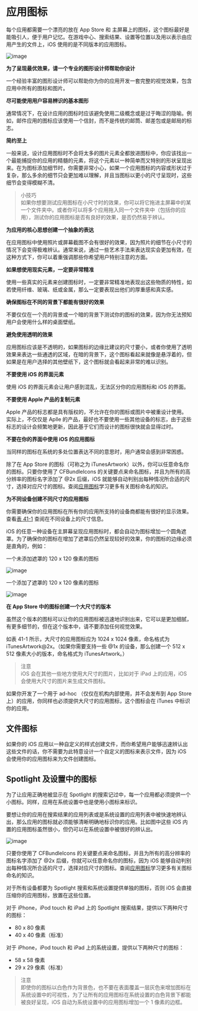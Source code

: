 # 应用图标

每个应用都需要一个漂亮的放在 App Store 和 主屏幕上的图标，这个图标最好是能吸引人，便于用户记忆。在游戏中心、搜索结果、设置等位置以及用以表示由应用产生的文件上，iOS 使用的是不同版本的应用图标。

![image](images/app_icons_home_screen_2x.png)

**为了呈现最优效果，请一个专业的图形设计师帮助你设计**

一个经验丰富的图形设计师可以帮助你为你的应用开发一套完整的视觉效果，包含应用中所有的图标和图片。

**尽可能使用用户容易辨识的基本图形**

通常情况下，在设计应用的图标时应该避免使用二级概念或是过于晦涩的隐喻。例如，邮件应用的图标应该使用一个信封，而不是传统的邮筒、邮差包或是邮局的标志。

**简约至上**

一般来说，设计应用图标时不会将太多的图片元素全都放进图标中，你应该找出一个最能捕捉你的应用的精髓的元素，将这个元素以一种简单而又特别的形状呈现出来。在为图标添加细节时，你需要非常小心，如果一个应用图标的内容或形状过于复杂，那么多余的细节只会更加难以理解，并且当图标以更小的尺寸呈现时，这些细节会变得模糊不清。

>小技巧  
如果你想要测试应用图标在小尺寸时的效果，你可以将它拖进主屏幕中的某一个文件夹中。或者你可以将多个应用拖入同一个文件夹中（包括你的应用），测试你的应用图标是否有良好的效果，是否仍然易于辨认。

**为应用的核心思想创建一个抽象的表达**

在应用图标中使用照片或屏幕截图不会有很好的效果，因为照片的细节在小尺寸的情况下会变得极难辨认。通常来说，通过一些艺术手法来表达现实会更加有效，在这种方式下，你可以着重强调那些你希望用户特别注意的方面。

**如果想使用现实元素，一定要非常精准**

使用一些真实的元素来创建图标时，一定要非常精准地表现出这些物质的特性，如若使用纤维、玻璃、纸或金属，那么一定要表现出他们的厚重感和真实感。

**确保图标在不同的背景下都能有很好的效果**

不要仅仅在一个亮的背景或一个暗的背景下测试你的图标的效果，因为你无法预知用户会使用什么样的桌面壁纸。

**避免使用透明的效果**

应用图标应该是不透明的，如果图标的边缘比建议的尺寸要小，或者你使用了透明效果来表达一些通透的区域，在暗的背景下，这个图标看起来就像是悬浮着的，但如果是在用户选择的其他壁纸下，这个图标就会看起来非常的难以识别。

**不要使用 iOS 的界面元素**

使用 iOS 的界面元素会让用户感到混乱，无法区分你的应用图标和 iOS 的界面。

**不要使用 Apple 产品的复制元素**

Apple 产品的标志都是具有版权的，不允许在你的图标或图片中被重设计使用。实际上，不仅仅是 Aplle 的产品，最好也不要使用一些其他设备的标志，由于这些标志的设计会频繁地更新，因此基于它们而设计的图标很快就会显得过时。

**不要在你的界面中使用 iOS 的应用图标**

当同样的图标在系统的多处位置表达不同的意思时，用户通常会感到非常困惑。

除了在 App Store 的图标（可称之为 iTunesArtwork）以外，你可以任意命名你的图标。只要你使用了 CFBundleIcons 的关键要点来命名图标，并且为所有的高分辨率的图标名字添加了 @2x 后缀，iOS 就能够自动判别出每种情况所合适的尺寸，选择对应尺寸的图标。查阅[应用图标](https://developer.apple.com/library/ios/documentation/iPhone/Conceptual/iPhoneOSProgrammingGuide/ExpectedAppBehaviors/ExpectedAppBehaviors.html#//apple_ref/doc/uid/TP40007072-CH3-SW1)学习更多有关图标命名的知识。

**为不同设备创建不同尺寸的应用图标**

你需要确保你的应用图标在所有你的应用所支持的设备商都能有很好的显示效果。查看[表 41-1](https://developer.apple.com/library/ios/documentation/UserExperience/Conceptual/MobileHIG/IconMatrix.html#//apple_ref/doc/uid/TP40006556-CH27-SW2) 查阅在不同设备上的尺寸信息。

iOS 的任意一种设备在主屏幕呈现应用图标时，都会自动为图标增加一个圆角遮罩。为了确保你的图标在增加了遮罩后仍然呈现较好的效果，你的图标的边缘必须是直角的，例如：

一个未添加遮罩的 120 x 120 像素的图标

![image](images/star120_original_2x.png)

一个添加了遮罩的 120 x 120 像素的图标

![image](images/star120_processed_2x.png)

**在 App Store 中的图标创建一个大尺寸的版本**

虽然这个版本的图标可以让你的应用图标被迅速地识别出来，它可以是更加细腻，有更多细节的，但在这个版本中，请不要添加任何视觉效果。

如表 41-1 所示，大尺寸的应用图标应为 1024 x 1024 像素，命名格式为 iTunesArtwork@2x。（如果你需要支持一些 @1x 的设备，那么创建一个 512 x 512 像素大小的版本，命名格式为 iTunesArtwork。）

>注意  
iOS 会在其他一些地方使用大尺寸的图片，比如对于 iPad 上的应用，iOS 会使用大尺寸的图片来生成文件图标。

如果你开发了一个用于 ad-hoc （仅仅在机构内部使用，并不会发布到 App Store 上）的应用，你同样也必须提供大尺寸的应用图标，这个图标会在 iTunes 中标识你的应用。

## 文件图标

如果你的 iOS 应用以一种自定义的样式创建文件，而你希望用户能够迅速辨认出这些文件的话，你不需要为此特意设计一个自定义的图标来表示文件，因为 iOS 会使用你的应用图标来为文件创建图标。

## Spotlight 及设置中的图标

为了让应用正确地被显示在 Spotlight 的搜索记过中，每一个应用都必须提供一个小图标。同样，应用在系统设置中也是使用小图标来标识。

要想让你的应用在搜索结果的应用列表或是系统设置的应用列表中被快速地辨认出，那么应用的图标就必须能够清晰明确地标识你的应用。比如图中这些 iOS 内置的应用图标虽然很小，但仍可以在系统设置中被很好的辨认出。

![image](images/app_icons_in_settings_2x.png)

只要你使用了 CFBundleIcons 的关键要点来命名图标，并且为所有的高分辨率的图标名字添加了 @2x 后缀，你就可以任意命名你的图标，因为 iOS 能够自动判别出每种情况所合适的尺寸，选择对应尺寸的图标。查阅[应用图标](https://developer.apple.com/library/ios/documentation/iPhone/Conceptual/iPhoneOSProgrammingGuide/ExpectedAppBehaviors/ExpectedAppBehaviors.html#//apple_ref/doc/uid/TP40007072-CH3-SW1)学习更多有关图标命名的知识。

对于所有设备都要为 Spotlight 搜索和系统设置提供单独的图标，否则 iOS 会直接压缩你的应用图标，放置在这些位置。

对于 iPhone，iPod touch 和 iPad 上的 Spotlight 搜索结果，提供以下两种尺寸的图标：

- 80 x 80 像素
- 40 x 40 像素（标准）

对于 iPhone，iPod touch 和 iPad 上的系统设置，提供以下两种尺寸的图标：

- 58 x 58 像素
- 29 x 29 像素（标准）

>注意  
即使你的图标以白色作为背景色，也不要在表面覆盖一层灰色来增加图标在系统设置中的可视性，为了让所有的应用图标在系统设置的白色背景下都能被良好呈现，iOS 自动为系统设置中的应用图标增加一个 1 像素的边框。
